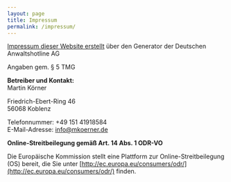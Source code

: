```yaml
---
layout: page
title: Impressum
permalink: /impressum/
---
```


[Impressum dieser Website erstellt](http://www.deutsche-anwaltshotline.de/recht-auf-ihrer-website/impressum-generator)  über den Generator der Deutschen Anwaltshotline AG

Angaben gem. § 5 TMG

**Betreiber und Kontakt:**  
Martin Körner

Friedrich-Ebert-Ring 46  
56068 Koblenz

Telefonnummer: +49 151 41918584  
E-Mail-Adresse: info@mkoerner.de

**Online-Streitbeilegung gemäß Art. 14 Abs. 1 ODR-VO**

Die Europäische Kommission stellt eine Plattform zur Online-Streitbeilegung (OS) bereit, die Sie unter [http://ec.europa.eu/consumers/odr/](http://ec.europa.eu/consumers/odr/) finden.
